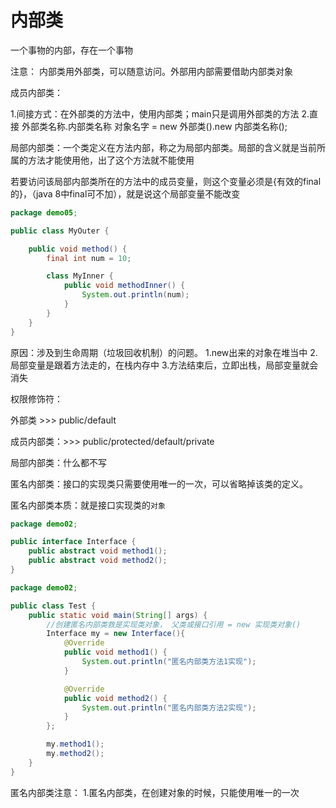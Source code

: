 # 内部类

一个事物的内部，存在一个事物

注意： 内部类用外部类，可以随意访问。外部用内部需要借助内部类对象

成员内部类：

  1.间接方式：在外部类的方法中，使用内部类；main只是调用外部类的方法
  2.直接 外部类名称.内部类名称 对象名字 = new 外部类().new 内部类名称();

局部内部类：一个类定义在方法内部，称之为局部内部类。局部的含义就是当前所属的方法才能使用他，出了这个方法就不能使用

  若要访问该局部内部类所在的方法中的成员变量，则这个变量必须是{有效的final的}，（java 8中final可不加），就是说这个局部变量不能改变

  ```java
  package demo05;

  public class MyOuter {

      public void method() {
          final int num = 10;

          class MyInner {
              public void methodInner() {
                  System.out.println(num);
              }
          }
      }
  }
  ```
  原因：涉及到生命周期（垃圾回收机制）的问题。
    1.new出来的对象在堆当中
    2.局部变量是跟着方法走的，在栈内存中
    3.方法结束后，立即出栈，局部变量就会消失


权限修饰符：

  外部类 >>> public/default
  
  成员内部类：>>> public/protected/default/private
  
  局部内部类：什么都不写
  
匿名内部类：接口的实现类只需要使用唯一的一次，可以省略掉该类的定义。

匿名内部类本质：就是接口实现类的`对象` 
```java
package demo02;

public interface Interface {
    public abstract void method1();
    public abstract void method2();
}
```

```java
package demo02;

public class Test {
    public static void main(String[] args) {
        //创建匿名内部类救是实现类对象， 父类或接口引用 = new 实现类对象()
        Interface my = new Interface(){
            @Override
            public void method1() {
                System.out.println("匿名内部类方法1实现");
            }

            @Override
            public void method2() {
                System.out.println("匿名内部类方法2实现");
            }
        };

        my.method1();
        my.method2();
    }
}
```

  匿名内部类注意：
    1.匿名内部类，在创建对象的时候，只能使用唯一的一次
    
    
    
    
    
    
  



